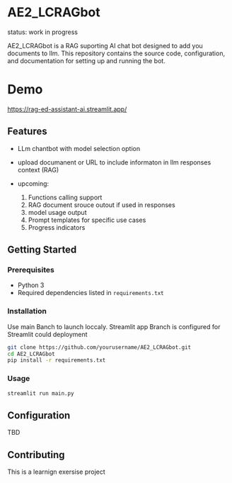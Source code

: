# AE2_LCRAGbot

status: work in progress

AE2_LCRAGbot is a RAG suporting AI chat bot designed to add you documents to llm.
This repository contains the source code, configuration, and documentation for setting up and running the bot.

# Demo 

https://rag-ed-assistant-ai.streamlit.app/

## Features

- LLm chantbot with model selection option
- upload documanent or URL to include informaton in llm responses context (RAG)

- upcoming: 
    1. Functions calling support
    2. RAG document srouce outout if used in responses
    3. model usage output
    4. Prompt templates for specific use cases
    5. Progress indicators

## Getting Started

### Prerequisites

- Python 3
- Required dependencies listed in `requirements.txt`

### Installation

Use main Banch to launch loccaly.
Streamlit app Branch is configured for Streamlit could deployment

```bash
git clone https://github.com/yourusername/AE2_LCRAGbot.git
cd AE2_LCRAGbot
pip install -r requirements.txt
```

### Usage

```bash
streamlit run main.py
```

## Configuration

TBD

## Contributing

This is a learnign exersise project
